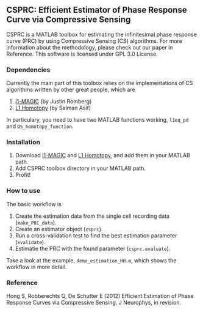 ## CSPRC: Efficient Estimator of Phase Response Curve via Compressive Sensing
CSPRC is a MATLAB toolbox for estimating the infinitesimal phase response curve (PRC) by using Compressive Sensing (CS) algorithms. For more information about the methodology, please check out our paper in Reference. This software is licensed under GPL 3.0 License.


### Dependencies
Currently the main part of this toolbox relies on the implementations of CS algorithms written by other great people, which are

1. [l1-MAGIC](http://users.ece.gatech.edu/~justin/l1magic/) (by Justin Romberg)
2. [L1 Homotopy](http://users.ece.gatech.edu/~sasif/homotopy/) (by Salman Asif)

In particulary, you need to have two MATLAB functions working, `l1eq_pd` and `DS_homotopy_function`.


### Installation
1. Download [l1-MAGIC](http://users.ece.gatech.edu/~justin/l1magic/) and [L1 Homotopy](http://users.ece.gatech.edu/~sasif/homotopy/), and add them in your MATLAB path.
2. Add CSPRC toolbox directory in your MATLAB path.
3. Profit!


### How to use
The basic workflow is 

1. Create the estimation data from the single cell recording data (`make_PRC_data`).
2. Create an estimator object (`csprc`).
3. Run a cross-validation test to find the best estimation parameter (`xvalidate`).
4. Estimatie the PRC with the found parameter (`csprc.evaluate`).

Take a look at the example, `demo_estimation_HH.m`, which shows the workflow in more detail.



### Reference
Hong S, Robberechts Q, De Schutter E (2012) Efficient Estimation of Phase Response Curves via Compressive Sensing. J Neurophys, in revision.
